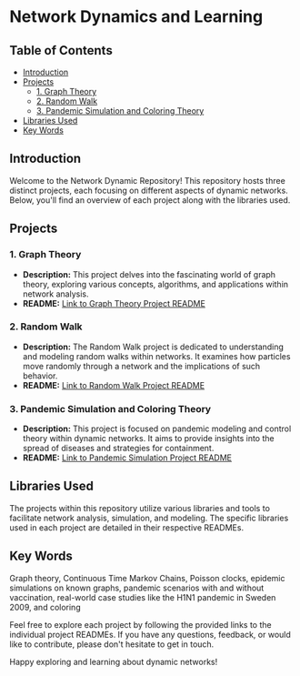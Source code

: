 # Network Dynamics and Learning

## Table of Contents
- [Introduction](#introduction)
- [Projects](#projects)
  - [1. Graph Theory](#1-graph-theory)
  - [2. Random Walk](#2-random-walk)
  - [3. Pandemic Simulation and Coloring Theory](#3-pandemic-Simulation-and-Coloring-Theory)
- [Libraries Used](#libraries-used)
- [Key Words](#Key-Words)

## Introduction
Welcome to the Network Dynamic Repository! This repository hosts three distinct projects, each focusing on different aspects of dynamic networks. Below, you'll find an overview of each project along with the libraries used.

## Projects

### 1. Graph Theory
- **Description:** This project delves into the fascinating world of graph theory, exploring various concepts, algorithms, and applications within network analysis.
- **README:** [Link to Graph Theory Project README](Graph-Theory/README.md)

### 2. Random Walk
- **Description:** The Random Walk project is dedicated to understanding and modeling random walks within networks. It examines how particles move randomly through a network and the implications of such behavior.
- **README:** [Link to Random Walk Project README](Random-Walk/README.md)

### 3. Pandemic Simulation and Coloring Theory
- **Description:** This project is focused on pandemic modeling and control theory within dynamic networks. It aims to provide insights into the spread of diseases and strategies for containment.
- **README:** [Link to Pandemic Simulation Project README](Pandemic-Simmulation/README.md)

## Libraries Used
The projects within this repository utilize various libraries and tools to facilitate network analysis, simulation, and modeling. The specific libraries used in 
each project are detailed in their respective READMEs.

## Key Words
Graph theory, Continuous Time Markov Chains, Poisson clocks, epidemic simulations on known graphs, pandemic scenarios with and without vaccination, real-world case studies like the H1N1 pandemic in Sweden 2009, and coloring

Feel free to explore each project by following the provided links to the individual project READMEs. If you have any questions, feedback, or would like to contribute, please don't hesitate to get in touch.

Happy exploring and learning about dynamic networks!
